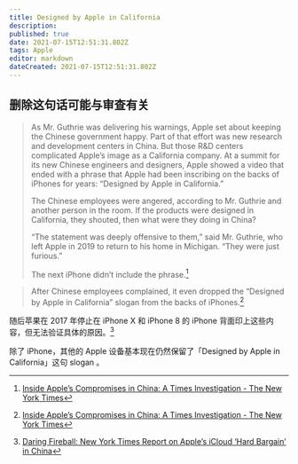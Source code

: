 ```yaml
---
title: Designed by Apple in California
description: 
published: true
date: 2021-07-15T12:51:31.802Z
tags: Apple
editor: markdown
dateCreated: 2021-07-15T12:51:31.802Z
---
```


## 删除这句话可能与审查有关

> As Mr. Guthrie was delivering his warnings, Apple set about keeping the Chinese government happy. Part of that effort was new research and development centers in China. But those R&D centers complicated Apple’s image as a California company. At a summit for its new Chinese engineers and designers, Apple showed a video that ended with a phrase that Apple had been inscribing on the backs of iPhones for years: “Designed by Apple in California.”
>
> The Chinese employees were angered, according to Mr. Guthrie and another person in the room. If the products were designed in California, they shouted, then what were they doing in China?
>
> “The statement was deeply offensive to them,” said Mr. Guthrie, who left Apple in 2019 to return to his home in Michigan. “They were just furious.”
>
> The next iPhone didn’t include the phrase.[^censorship]

> After Chinese employees complained, it even dropped the “Designed by Apple in California” slogan from the backs of iPhones.[^censorship]

[^censorship]: [Inside Apple’s Compromises in China: A Times Investigation - The New York Times](https://web.archive.org/web/20210714100722/https://www.nytimes.com/2021/05/17/technology/apple-china-censorship-data.html)

随后苹果在 2017 年停止在 iPhone X 和 iPhone 8 的 iPhone 背面印上这些内容，但无法验证具体的原因。[^nyt_apple_china_icloud]

[^nyt_apple_china_icloud]: [Daring Fireball: New York Times Report on Apple’s iCloud ‘Hard Bargain’ in China](https://web.archive.org/web/20210520064240/https://daringfireball.net/2021/05/nyt_apple_china_icloud)

除了 iPhone，其他的 Apple 设备基本现在仍然保留了「Designed by Apple in California」这句 slogan 。
